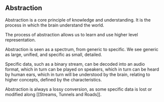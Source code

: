 
## Abstraction

Abstraction is a core principle of knowledge and understanding. 
It is the process in which the brain understand the world.

The process of abstraction allows us to learn and use higher level representation.

Abstraction is seen as a spectrum, from generic to specific. We see generic as large, unified, and specific as small, detailed.

Specific data, such as a binary stream, can be decoded into an audio format, which in turn can be played on speakers, which in turn can be heard by human ears, which in turn will be understood by the brain, relating to higher concepts, defined by the characteristics.

Abstraction is always a lossy conversion, as some specific data is lost or modified along [[Streams, Tunnels and Roads]].